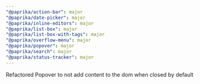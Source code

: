 ```yaml
---
"@paprika/action-bar": major
"@paprika/date-picker": major
"@paprika/inline-editors": major
"@paprika/list-box": major
"@paprika/list-box-with-tags": major
"@paprika/overflow-menu": major
"@paprika/popover": major
"@paprika/search": major
"@paprika/status-tracker": major
---
```


Refactored Popover to not add content to the dom when closed by default
